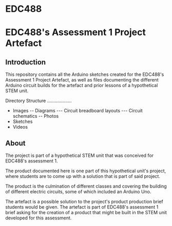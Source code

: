 # EDC488

EDC488's Assessment 1 Project Artefact
======================================

Introduction
------------
This repository contains all the Arduino sketches created for the EDC488's Assessment 1 Project Artefact, as well as files documenting the different Arduino circuit builds for the artefact and prior lessons of a hypothetical STEM unit. 

Directory Structure
...................
- Images
-- Diagrams
--- Circuit breadboard layouts
--- Circuit schematics
-- Photos
- Sketches
- Videos


About
-----
The project is part of a hypothetical STEM unit that was conceived for EDC488's assessment 1. 

The product documented here is one part of this hypothetical unit's project, where students are to come up with a solution that is part of said project.

The product is the culmination of different classes and covering the building of different electric circuits, some of which included an Arduino Uno.

The artefact is a possible solution to the project's product production brief students would be given. The artefact is part of EDC488's assessment 1 brief asking for the creation of a product that might be built in the STEM unit developed for this assessment. 
